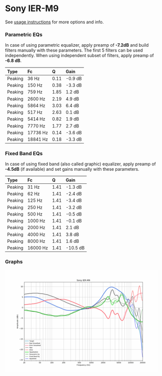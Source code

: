 # Sony IER-M9
See [usage instructions](https://github.com/jaakkopasanen/AutoEq#usage) for more options and info.

### Parametric EQs
In case of using parametric equalizer, apply preamp of **-7.2dB** and build filters manually
with these parameters. The first 5 filters can be used independently.
When using independent subset of filters, apply preamp of **-6.8 dB**.

| Type    | Fc       |    Q | Gain    |
|:--------|:---------|:-----|:--------|
| Peaking | 36 Hz    | 0.11 | -0.9 dB |
| Peaking | 150 Hz   | 0.38 | -3.3 dB |
| Peaking | 759 Hz   | 1.85 | 1.2 dB  |
| Peaking | 2600 Hz  | 2.19 | 4.9 dB  |
| Peaking | 5864 Hz  | 3.03 | 6.4 dB  |
| Peaking | 517 Hz   | 2.63 | 0.1 dB  |
| Peaking | 5414 Hz  | 0.82 | 1.9 dB  |
| Peaking | 7770 Hz  | 1.77 | 2.7 dB  |
| Peaking | 17736 Hz | 0.14 | -3.6 dB |
| Peaking | 18841 Hz | 0.18 | -3.3 dB |

### Fixed Band EQs
In case of using fixed band (also called graphic) equalizer, apply preamp of **-4.5dB**
(if available) and set gains manually with these parameters.

| Type    | Fc       |    Q | Gain     |
|:--------|:---------|:-----|:---------|
| Peaking | 31 Hz    | 1.41 | -1.3 dB  |
| Peaking | 62 Hz    | 1.41 | -2.4 dB  |
| Peaking | 125 Hz   | 1.41 | -3.4 dB  |
| Peaking | 250 Hz   | 1.41 | -3.2 dB  |
| Peaking | 500 Hz   | 1.41 | -0.5 dB  |
| Peaking | 1000 Hz  | 1.41 | -0.1 dB  |
| Peaking | 2000 Hz  | 1.41 | 2.1 dB   |
| Peaking | 4000 Hz  | 1.41 | 3.8 dB   |
| Peaking | 8000 Hz  | 1.41 | 1.6 dB   |
| Peaking | 16000 Hz | 1.41 | -10.5 dB |

### Graphs
![](./Sony%20IER-M9.png)